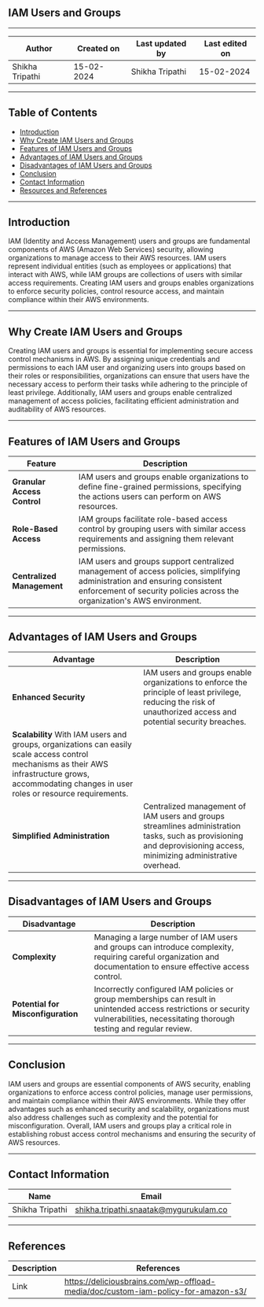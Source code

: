 ##  IAM Users and Groups
***

| Author | Created on | Last updated by | Last edited on |
|--------|------------|-----------------|----------------|
|Shikha Tripathi| 15-02-2024 | Shikha Tripathi | 15-02-2024|

***
## Table of Contents
+ [Introduction](#Introduction)
+ [ Why Create IAM Users and Groups](#WhyCreateIAMUsersandGroups)
+ [ Features of IAM Users and Groups](#FeaturesofIAMUsersandGroups)
+ [Advantages of IAM Users and Groups](#AdvantagesofIAMUsersandGroups)
+ [Disadvantages of IAM Users and Groups](#DisadvantagesofIAMUsersandGroups)
+ [Conclusion](#Conclusion)
+ [Contact Information](#Contact-Information)
+ [Resources and References](#Resources-and-References)

***
## Introduction
IAM (Identity and Access Management) users and groups are fundamental components of AWS (Amazon Web Services) security, allowing organizations to manage access to their AWS resources. IAM users represent individual entities (such as employees or applications) that interact with AWS, while IAM groups are collections of users with similar access requirements. Creating IAM users and groups enables organizations to enforce security policies, control resource access, and maintain compliance within their AWS environments.

***
## Why Create IAM Users and Groups
Creating IAM users and groups is essential for implementing secure access control mechanisms in AWS. By assigning unique credentials and permissions to each IAM user and organizing users into groups based on their roles or responsibilities, organizations can ensure that users have the necessary access to perform their tasks while adhering to the principle of least privilege. Additionally, IAM users and groups enable centralized management of access policies, facilitating efficient administration and auditability of AWS resources.

***
## Features of IAM Users and Groups
| Feature	| Description |
|---------|-------------|
| **Granular Access Control**	| IAM users and groups enable organizations to define fine-grained permissions, specifying the actions users can perform on AWS resources.|
| **Role-Based Access**| IAM groups facilitate role-based access control by grouping users with similar access requirements and assigning them relevant permissions.|
| **Centralized Management**	| IAM users and groups support centralized management of access policies, simplifying administration and ensuring consistent enforcement of security policies across the organization's AWS environment.|

***
## Advantages of IAM Users and Groups
| Advantage |	Description |
|-----------|-------------|
| **Enhanced Security**	| IAM users and groups enable organizations to enforce the principle of least privilege, reducing the risk of unauthorized access and potential security breaches.|
| **Scalability**	With IAM users and groups, organizations can easily scale access control mechanisms as their AWS infrastructure grows, accommodating changes in user roles or resource requirements.|
| **Simplified Administration**	| Centralized management of IAM users and groups streamlines administration tasks, such as provisioning and deprovisioning access, minimizing administrative overhead.|

***
## Disadvantages of IAM Users and Groups
| Disadvantage	| Description |
|---------------|-------------|
| **Complexity**	| Managing a large number of IAM users and groups can introduce complexity, requiring careful organization and documentation to ensure effective access control. |
| **Potential for Misconfiguration** |	Incorrectly configured IAM policies or group memberships can result in unintended access restrictions or security vulnerabilities, necessitating thorough testing and regular review.|

***
## Conclusion
IAM users and groups are essential components of AWS security, enabling organizations to enforce access control policies, manage user permissions, and maintain compliance within their AWS environments. While they offer advantages such as enhanced security and scalability, organizations must also address challenges such as complexity and the potential for misconfiguration. Overall, IAM users and groups play a critical role in establishing robust access control mechanisms and ensuring the security of AWS resources.


***


## Contact Information

|     Name         | Email  |
| -----------------| ------------------------------------ |
| Shikha Tripathi   | shikha.tripathi.snaatak@mygurukulam.co |

***

## References

| Description                                   | References  
| --------------------------------------------  | -------------------------------------------------|
| Link |https://deliciousbrains.com/wp-offload-media/doc/custom-iam-policy-for-amazon-s3/|
